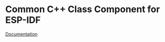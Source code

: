 # Common C++ Class Component for ESP-IDF

[Documentation](https://plasmapper.github.io/esp-cpp/components/common/docs)

